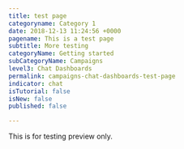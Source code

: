 ```yaml
---
title: test page
categoryname: Category 1
date: 2018-12-13 11:24:56 +0000
pagename: This is a test page
subtitle: More testing
categoryName: Getting started
subCategoryName: Campaigns
level3: Chat Dashboards
permalink: campaigns-chat-dashboards-test-page
indicator: chat
isTutorial: false
isNew: false
published: false

---
```

This is for testing preview only.